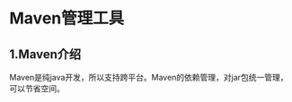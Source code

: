 # Maven管理工具

## 1.Maven介绍
Maven是纯java开发，所以支持跨平台。Maven的依赖管理，对jar包统一管理，可以节省空间。<br>






























#
